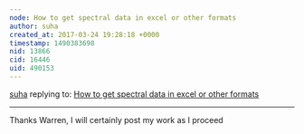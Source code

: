 ```yaml
---
node: How to get spectral data in excel or other formats
author: suha
created_at: 2017-03-24 19:28:18 +0000
timestamp: 1490383698
nid: 13866
cid: 16446
uid: 490153
---
```




[suha](../profile/suha) replying to: [How to get spectral data in excel or other formats](../notes/suha/01-19-2017/how-to-get-spectral-data-in-excel-or-other-formats)

----
Thanks Warren, I will certainly post my work as I proceed